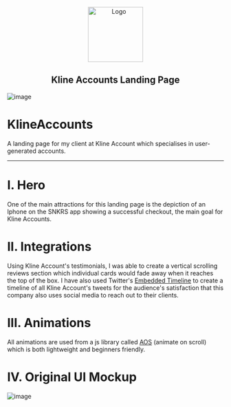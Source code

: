 <p align="center">
  <a href="https://cdn.discordapp.com/attachments/873367287304978462/875194731188088872/logomark.png">
    <img src="opal_logo.png" alt="Logo" width="128" height="128">
  </a>
  
  <h2 align="center">Kline Accounts Landing Page</h2>
</p>

![image](https://user-images.githubusercontent.com/63136967/130311587-faa0ce3c-9bb0-4e87-ba66-971e3743b4e9.png)

# KlineAccounts
A landing page for my client at Kline Account which specialises in user-generated accounts.

***
# **I. Hero**

One of the main attractions for this landing page is the depiction of an Iphone on the SNKRS app showing a successful checkout, the main goal for Kline Accounts.

# **II. Integrations**

Using Kline Account's testimonials, I was able to create a vertical scrolling reviews section which individual cards would fade away when it reaches the top of the box. I have also used Twitter's [Embedded Timeline](https://publish.twitter.com/#) to create a timeline of all Kline Account's tweets for the audience's satisfaction that this company also uses social media to reach out to their clients.

# **III. Animations**

All animations are used from a js library called [AOS](https://michalsnik.github.io/aos/) (animate on scroll) which is both lightweight and beginners friendly.

# **IV. Original UI Mockup**

![image](https://cdn.discordapp.com/attachments/873021242540691517/873358008661467146/image0.png)
